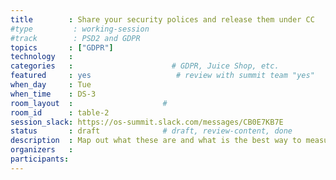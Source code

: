```yaml
---
title        : Share your security polices and release them under CC
#type         : working-session
#track        : PSD2 and GDPR
topics       : ["GDPR"]
technology   :
categories   :                      # GDPR, Juice Shop, etc.
featured     : yes                   # review with summit team "yes"
when_day     : Tue
when_time    : DS-3
room_layout  :                    #
room_id      : table-2
session_slack: https://os-summit.slack.com/messages/CB0E7KB7E
status       : draft              # draft, review-content, done
description  : Map out what these are and what is the best way to measure them
organizers   :
participants:
---
```


<!--(add intro)

## WHY

(...)

## What

(...)

## Outcomes

(...)

## References

(...)-->
